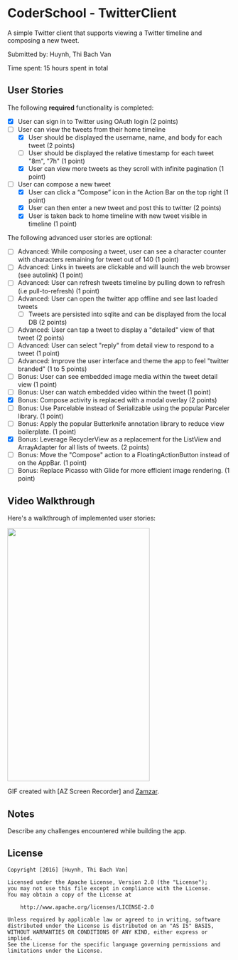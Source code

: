 # CoderSchool - TwitterClient

A simple Twitter client that supports viewing a Twitter timeline and composing a new tweet.

Submitted by: Huynh, Thi Bach Van

Time spent: 15 hours spent in total

## User Stories

The following **required** functionality is completed:

* [x] User can sign in to Twitter using OAuth login (2 points)
* [ ] User can view the tweets from their home timeline
  * [x] User should be displayed the username, name, and body for each tweet (2 points)
  * [ ] User should be displayed the relative timestamp for each tweet "8m", "7h" (1 point)
  * [x] User can view more tweets as they scroll with infinite pagination (1 point)
* [ ] User can compose a new tweet
  * [x] User can click a “Compose” icon in the Action Bar on the top right (1 point)
  * [x] User can then enter a new tweet and post this to twitter (2 points)
  * [x] User is taken back to home timeline with new tweet visible in timeline (1 point)

The following advanced user stories are optional:

* [ ] Advanced: While composing a tweet, user can see a character counter with characters remaining for tweet out of 140 (1 point)
* [ ] Advanced: Links in tweets are clickable and will launch the web browser (see autolink) (1 point)
* [ ] Advanced: User can refresh tweets timeline by pulling down to refresh (i.e pull-to-refresh) (1 point)
* [ ] Advanced: User can open the twitter app offline and see last loaded tweets
  *  [ ] Tweets are persisted into sqlite and can be displayed from the local DB (2 points)
* [ ] Advanced: User can tap a tweet to display a "detailed" view of that tweet (2 points)
* [ ] Advanced: User can select "reply" from detail view to respond to a tweet (1 point)
* [ ] Advanced: Improve the user interface and theme the app to feel "twitter branded" (1 to 5 points)
* [ ] Bonus: User can see embedded image media within the tweet detail view (1 point)
* [ ] Bonus: User can watch embedded video within the tweet (1 point)
* [x] Bonus: Compose activity is replaced with a modal overlay (2 points)
* [ ] Bonus: Use Parcelable instead of Serializable using the popular Parceler library. (1 point)
* [ ] Bonus: Apply the popular Butterknife annotation library to reduce view boilerplate. (1 point)
* [x] Bonus: Leverage RecyclerView as a replacement for the ListView and ArrayAdapter for all lists of tweets. (2 points)
* [ ] Bonus: Move the "Compose" action to a FloatingActionButton instead of on the AppBar. (1 point)
* [ ] Bonus: Replace Picasso with Glide for more efficient image rendering. (1 point)

## Video Walkthrough 

Here's a walkthrough of implemented user stories:

<a href="https://picasaweb.google.com/lh/photo/yK2c2GWwghO7-aj2bSgBu9MTjNZETYmyPJy0liipFm0?feat=embedwebsite"><img src="https://lh3.googleusercontent.com/-Q6TMU4j9R00/VvnY8W6JhyI/AAAAAAAABSQ/BKAPPNScNAUxqqKKqj5hq25zP-b8QC4VgCCo/s800-Ic42/2016_03_28_23_25_44.gif" height="569" width="320" /></a>

GIF created with [AZ Screen Recorder] and [Zamzar](http://www.zamzar.com/).

## Notes

Describe any challenges encountered while building the app.

## License

    Copyright [2016] [Huynh, Thi Bach Van]

    Licensed under the Apache License, Version 2.0 (the "License");
    you may not use this file except in compliance with the License.
    You may obtain a copy of the License at

        http://www.apache.org/licenses/LICENSE-2.0

    Unless required by applicable law or agreed to in writing, software
    distributed under the License is distributed on an "AS IS" BASIS,
    WITHOUT WARRANTIES OR CONDITIONS OF ANY KIND, either express or implied.
    See the License for the specific language governing permissions and
    limitations under the License.
